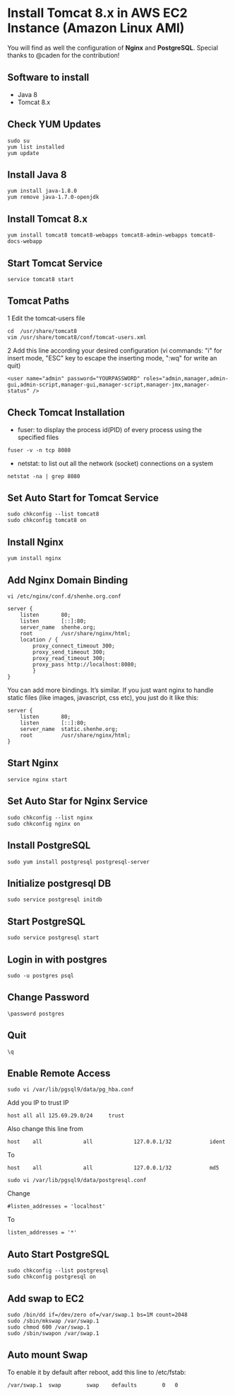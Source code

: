 # Install Tomcat 8.x in AWS EC2 Instance (Amazon Linux AMI)

You will find as well the configuration of **Nginx** and **PostgreSQL**. Special thanks to @caden for the contribution!

## Software to install
* Java 8
* Tomcat 8.x

## Check YUM Updates
```
sudo su
yum list installed
yum update
```

## Install Java 8
```
yum install java-1.8.0
yum remove java-1.7.0-openjdk
```

## Install Tomcat 8.x
```
yum install tomcat8 tomcat8-webapps tomcat8-admin-webapps tomcat8-docs-webapp
```

## Start Tomcat Service
```
service tomcat8 start
```

## Tomcat Paths
1 Edit the tomcat-users file
```
cd  /usr/share/tomcat8
vim /usr/share/tomcat8/conf/tomcat-users.xml
```
2 Add this line according your desired configuration (vi commands: "i" for insert mode, "ESC" key to escape the inserting mode, ":wq" for write an quit)
```
<user name="admin" password="YOURPASSWORD" roles="admin,manager,admin-gui,admin-script,manager-gui,manager-script,manager-jmx,manager-status" />
```

## Check Tomcat Installation
* fuser: to display the process id(PID) of every process using the specified files
```
fuser -v -n tcp 8080
```
* netstat: to list out all the network (socket) connections on a system
```
netstat -na | grep 8080
```

## Set Auto Start for Tomcat Service
```
sudo chkconfig --list tomcat8
sudo chkconfig tomcat8 on
```

## Install Nginx
```
yum install nginx
```

## Add Nginx Domain Binding
```
vi /etc/nginx/conf.d/shenhe.org.conf
```

```
server {
    listen       80;
    listen       [::]:80;
    server_name  shenhe.org;
    root         /usr/share/nginx/html;
    location / {
        proxy_connect_timeout 300;
        proxy_send_timeout 300;
        proxy_read_timeout 300;
        proxy_pass http://localhost:8080;
        }
}
```
You can add more bindings. It’s similar.
If you just want nginx to handle static files (like images, javascript, css etc), you just do it like this:
```
server {
    listen       80;
    listen       [::]:80;
    server_name  static.shenhe.org;
    root         /usr/share/nginx/html;
}
```
## Start Nginx
```
service nginx start
```
## Set Auto Star for Nginx Service
```
sudo chkconfig --list nginx
sudo chkconfig nginx on
```

## Install PostgreSQL
```
sudo yum install postgresql postgresql-server
```

## Initialize postgresql DB
```
sudo service postgresql initdb
```

## Start PostgreSQL
```
sudo service postgresql start
```

## Login in with postgres
```
sudo -u postgres psql
```

## Change Password
```
\password postgres
```

## Quit
```
\q
```
## Enable Remote Access
```
sudo vi /var/lib/pgsql9/data/pg_hba.conf
```
Add you IP to trust IP
```
host all all 125.69.29.0/24     trust
```
Also change this line from
```
host    all             all             127.0.0.1/32            ident
```
To
```
host    all             all             127.0.0.1/32            md5
```

```
sudo vi /var/lib/pgsql9/data/postgresql.conf
```
Change 
```
#listen_addresses = 'localhost'
```
To
```
listen_addresses = '*'
```
## Auto Start PostgreSQL
```
sudo chkconfig --list postgresql
sudo chkconfig postgresql on
```

## Add swap to EC2
```
sudo /bin/dd if=/dev/zero of=/var/swap.1 bs=1M count=2048
sudo /sbin/mkswap /var/swap.1
sudo chmod 600 /var/swap.1
sudo /sbin/swapon /var/swap.1
```

## Auto mount Swap
To enable it by default after reboot, add this line to /etc/fstab:
```
/var/swap.1  swap        swap    defaults        0   0
```
